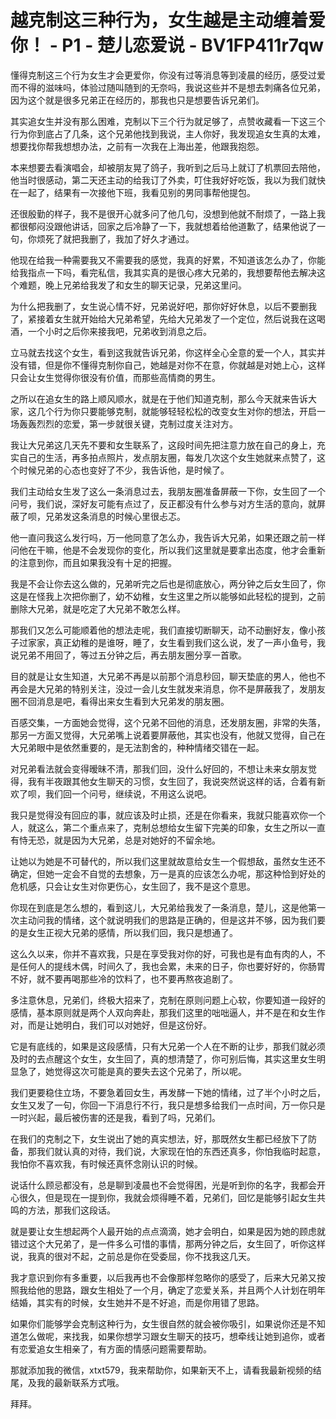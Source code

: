 # 越克制这三种行为，女生越是主动缠着爱你！ - P1 - 楚儿恋爱说 - BV1FP411r7qw

懂得克制这三个行为女生才会更爱你，你没有过等消息等到凌晨的经历，感受过爱而不得的滋味吗，体验过随叫随到的无奈吗，我说这些并不是想去刺痛各位兄弟，因为这个就是很多兄弟正在经历的，那我也只是想要告诉兄弟们。

其实追女生并没有那么困难，克制以下三个行为就足够了，点赞收藏看一下这三个行为你到底占了几条，这个兄弟他找到我说，主人你好，我发现追女生真的太难，想要找你帮我想想办法，之前有一次我在上海出差，他跟我抱怨。

本来想要去看演唱会，却被朋友晃了鸽子，我听到之后马上就订了机票回去陪他，他当时很感动，第二天还主动的给我订了外卖，叮住我好好吃饭，我以为我们就快在一起了，结果有一次接他下班，我看见别的男同事帮他提包。

还很殷勤的样子，我不是很开心就多问了他几句，没想到他就不耐烦了，一路上我都很郁闷没跟他讲话，回家之后冷静了一下，我就想着给他道歉了，结果他说了一句，你烦死了就把我删了，我加了好久才通过。

他现在给我一种需要我又不需要我的感觉，我真的好累，不知道该怎么办了，你能给我指点一下吗，看完私信，我其实真的是很心疼大兄弟的，我想要帮他去解决这个难题，晚上兄弟给我发了和女生的聊天记录，兄弟这里问。

为什么把我删了，女生说心情不好，兄弟说好吧，那你好好休息，以后不要删我了，紧接着女生就开始给大兄弟希望，先给大兄弟发了一个定位，然后说我在这喝酒，一个小时之后你来接我吧，兄弟收到消息之后。

立马就去找这个女生，看到这我就告诉兄弟，你这样全心全意的爱一个人，其实并没有错，但是你不懂得克制你自己，她越是对你不在意，你就越是对她上心，这样只会让女生觉得你很没有价值，而那些高情商的男生。

之所以在追女生的路上顺风顺水，就是在于他们知道克制，那么今天就来告诉大家，这几个行为你只要能够克制，就能够轻轻松松的改变女生对你的想法，开启一场轰轰烈烈的恋爱，第一步就很关键，克制过度关注对方。

我让大兄弟这几天先不要和女生联系了，这段时间先把注意力放在自己的身上，充实自己的生活，再多拍点照片，发点朋友圈，每发几次这个女生她就来点赞了，这个时候兄弟的心态也变好了不少，我告诉他，是时候了。

我们主动给女生发了这么一条消息过去，我朋友圈准备屏蔽一下你，女生回了一个问号，我们说，深好友可能有点过了，反正都没有什么参与对方生活的意向，就屏蔽了呗，兄弟发这条消息的时候心里很忐忑。

他一直问我这么发行吗，万一他同意了怎么办，我告诉大兄弟，如果还跟之前一样问他在干嘛，他是不会发现你的变化，所以我们这里就是要拿出态度，他才会重新的注意到你，而且如果我没有十足的把握。

我是不会让你去这么做的，兄弟听完之后也是彻底放心，两分钟之后女生回了，你这是在怪我上次把你删了，幼不幼稚，女生这里之所以能够如此轻松的提到，之前删除大兄弟，就是吃定了大兄弟不敢怎么样。

那我们又怎么可能顺着他的想法走呢，我们直接切断聊天，动不动删好友，像小孩子过家家，真正幼稚的是谁呀，睡了，女生看到我们这么说，发了一声小鱼号，我说兄弟不用回了，等过五分钟之后，再去朋友圈分享一首歌。

目的就是让女生知道，大兄弟不再是以前那个消息秒回，聊天垫底的男人，他也不再会是大兄弟的特别关注，没过一会儿女生就发来消息，你不是屏蔽我了，发朋友圈不回消息是吧，看得出来女生看到大兄弟发的朋友圈。

百感交集，一方面她会觉得，这个兄弟不回他的消息，还发朋友圈，非常的失落，那另一方面又觉得，大兄弟嘴上说着要屏蔽他，其实也没有，他就又觉得，自己在大兄弟眼中是依然重要的，是无法割舍的，种种情绪交错在一起。

对兄弟看法就会变得暧昧不清，那我们回，没什么好回的，不想让未来女朋友觉得，我有半夜跟其他女生聊天的习惯，女生回了，我说突然说这样的话，合着有新欢了呗，我们回一个问号，继续说，不用这么说吧。

我只是觉得没有回应的事，就应该及时止损，还是在你看来，我就只能喜欢你一个人，就这么，第二个重点来了，克制总想给女生留下完美的印象，女生之所以一直有恃无恐，就是因为大兄弟，总是对她好的不留余地。

让她以为她是不可替代的，所以我们这里就故意给女生一个假想敌，虽然女生还不确定，但她一定会不自觉的去想象，万一是真的应该怎么办呢，那这种恰到好处的危机感，只会让女生对你更伤心，女生回了，我不是这个意思。

你现在到底是怎么想的，看到这儿，大兄弟给我发了一条消息，楚儿，这是他第一次主动问我的情绪，这个就说明我们的思路是正确的，但是这并不够，因为我们要的是女生正视大兄弟的感情，所以我们回，我只是想通了。

这么久以来，你并不喜欢我，只是在享受我对你的好，可我也是有血有肉的人，不是任何人的提线木偶，时间久了，我也会累，未来的日子，你也要好好的，你肠胃不好，就不要再喝那些冷的饮料了，也不要再熬夜追剧了。

多注意休息，兄弟们，终极大招来了，克制在原则问题上心软，你要知道一段好的感情，基本原则就是两个人双向奔赴，那我们这里的咄咄逼人，并不是在和女生作对，而是让她明白，我们可以对她好，但是这份好。

它是有底线的，如果是这段感情，只有大兄弟一个人在不断的让步，那我们就必须及时的去点醒这个女生，女生回了，真的想清楚了，你可别后悔，其实这里女生明显急了，她觉得这次可能是真的要失去这个兄弟了，所以呢。

我们更要稳住立场，不要急着回女生，再发酵一下她的情绪，过了半个小时之后，女生又发了一句，你回一下消息行不行，我只是想多给我们一点时间，万一你只是一时兴起，最后被伤害的还是我，看到了吗，兄弟们。

在我们的克制之下，女生说出了她的真实想法，好，那既然女生都已经放下了防备，那我们就认真的对待，我们说，大家现在怕的东西还真多，你怕我临时起意，我怕你不喜欢我，有时候还真怀念刚认识的时候。

说话什么顾忌都没有，总是聊到凌晨也不会觉得困，光是听到你的名字，我都会开心很久，但是现在一提到你，我就会烦得睡不着，兄弟们，回忆是能够引起女生共鸣的方法，那我们这段话。

就是要让女生想起两个人最开始的点点滴滴，她才会明白，如果是因为她的顾虑就错过这个大兄弟了，是一件多么可惜的事情，那两分钟之后，女生回了，听你这样说，我真的很对不起，之前总是你在受委屈，你不找我这几天。

我才意识到你有多重要，以后我再也不会像那样忽略你的感受了，后来大兄弟又按照我给他的思路，跟女生相处了一个月，确定了恋爱关系，并且两个人计划在明年结婚，其实有的时候，女生她并不是不好追，而是你用错了思路。

如果你们能够学会克制这种行为，女生很自然的就会被你吸引，如果说你还是不知道怎么做呢，来找我，如果你想学习跟女生聊天的技巧，想牵线让她到追你，或者有恋爱追女生相亲了，有方面的情感问题需要帮助。

那就添加我的微信，xtxt579，我来帮助你，如果新天不上，请看我最新视频的结尾，及我的最新联系方式哦。

拜拜。